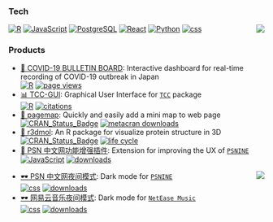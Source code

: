 ### Tech

<img src="https://github-readme-stats.vercel.app/api/top-langs/?hide_title=true&username=swsoyee&hide=html,matlab&hide_border=true" align="right" />

[![R](https://img.shields.io/badge/-programming-black?style=flat-square&logo=r&link=https://github.com/swsoyee?tab=repositories&q=&type=source&language=r)](https://github.com/swsoyee?tab=repositories&q=&type=source&language=r)
[![JavaScript](https://img.shields.io/badge/-JavaScript-565454?style=flat-square&logo=JavaScript&link=https://github.com/swsoyee?tab=repositories&q=&type=source&language=javascript)](https://github.com/swsoyee?tab=repositories&q=&type=source&language=javascript)
[![PostgreSQL](https://img.shields.io/badge/-PostgreSQL-565454?style=flat-square&logo=postgresql&link=https://github.com/swsoyee/)](https://github.com/swsoyee/)
[![React](https://img.shields.io/badge/-React-807E7E?style=flat-square&logo=react&link=https://github.com/swsoyee?tab=repositories&q=&type=source&language=typescript)](https://github.com/swsoyee?tab=repositories&q=&type=source&language=typescript)
[![Python](https://img.shields.io/badge/-Python-A9A8A8?style=flat-square&logo=Python&link=https://github.com/swsoyee?tab=repositories&q=&type=source&language=python)](https://github.com/swsoyee?tab=repositories&q=&type=source&language=python)
[![css](https://img.shields.io/badge/-CSS-A9A8A8?style=flat-square&logo=CSS3&link=https://github.com/swsoyee?tab=repositories&q=&type=source&language=css)](https://github.com/swsoyee?tab=repositories&q=&type=source&language=css)

### Products

- <a href='https://github.com/swsoyee/2019-ncov-japan' target='_blank'>🦠 COVID-19 BULLETIN BOARD</a>: Interactive dashboard for real-time recording of COVID-19 outbreak in Japan  
  [![R](https://img.shields.io/badge/-black?logo=r&link=https://github.com/swsoyee/2019-ncov-japan)](https://github.com/swsoyee/2019-ncov-japan) [![page views](https://img.shields.io/badge/dynamic/json?url=https://cdn.covid-2019.live/static/stats.json&label=pv&query=$.result.totals.pageviews.all&color=blue&link=https://covid-2019.live/en/)](https://covid-2019.live/en/)
- <a href='https://github.com/swsoyee/TCC-GUI' target='_blank'>📊 TCC-GUI</a>: Graphical User Interface for [`TCC`](https://bioconductor.org/packages/release/bioc/html/TCC.html) package  
  [![R](https://img.shields.io/badge/-black?logo=r&link=https://github.com/swsoyee/TCC-GUI)](https://github.com/swsoyee/TCC-GUI) [![citations](https://img.shields.io/badge/dynamic/json?url=https://raw.githubusercontent.com/swsoyee/swsoyee/master/public/data.json&label=citations&query=$.citations[0]&link=https://bmcresnotes.biomedcentral.com/articles/10.1186/s13104-019-4179-2)](https://bmcresnotes.biomedcentral.com/articles/10.1186/s13104-019-4179-2)
- <a href='https://github.com/swsoyee/pagemapR' target='_blank'>📰 pagemap</a>: Quickly and easily add a mini map to web page  
  [![CRAN_Status_Badge](https://www.r-pkg.org/badges/version/pagemap)](https://cran.r-project.org/package=pagemap) [![metacran downloads](https://cranlogs.r-pkg.org/badges/grand-total/pagemap)](https://cran.r-project.org/package=pagemap)
- <a href='https://github.com/swsoyee/r3dmol' target='_blank'>🧬 r3dmol</a>: An R package for visualize protein structure in 3D  
  [![CRAN_Status_Badge](https://www.r-pkg.org/badges/version/r3dmol)](https://cran.r-project.org/package=r3dmol) [![life cycle](https://img.shields.io/badge/lifecycle-experimental-orange)](https://swsoyee.github.io/r3dmol/)
- <a href='https://github.com/swsoyee/psnine-enhanced-version' target='_blank'>🧰 PSN 中文网功能增强插件</a>: Extension for improving the UX of [`PSNINE`](https://www.psnine.com/)  
  [![JavaScript](https://img.shields.io/badge/-565454?logo=JavaScript&link=https://github.com/swsoyee/psnine-enhanced-version)](https://github.com/swsoyee/psnine-enhanced-version) [![downloads](https://img.shields.io/badge/dynamic/json?url=https://raw.githubusercontent.com/swsoyee/swsoyee/master/public/data.json&label=downloads&query=$.psnine_enhance_install[0]&color=blue)](https://greasyfork.org/zh-CN/scripts/375985-psn%E4%B8%AD%E6%96%87%E7%BD%91%E5%8A%9F%E8%83%BD%E5%A2%9E%E5%BC%BA)

<img src="https://github-readme-stats.vercel.app/api?username=swsoyee&title_color=565454&icon_color=A9A8A8&show_icons=true&hide_border=true&hide_title=true" align="right">

- <a href='https://github.com/swsoyee/psnine-enhanced-version' target='_blank'>🕶️ PSN 中文网夜间模式</a>: Dark mode for [`PSNINE`](https://www.psnine.com/)  
  [![css](https://img.shields.io/badge/-A9A8A8?logo=CSS3&link=https://github.com/swsoyee/psnine-enhanced-version)](https://userstyles.org/styles/167244/p9) [![downloads](https://img.shields.io/badge/downloads-1721-blue?link=https://userstyles.org/styles/167244/p9)](https://userstyles.org/styles/167244/p9)
- <a href='https://github.com/swsoyee/CloudMusic-night-mode' target='_blank'>🕶️ 网易云音乐夜间模式</a>: Dark mode for [`NetEase Music`](https://music.163.com/)  
  [![css](https://img.shields.io/badge/-A9A8A8?logo=CSS3&link=https://github.com/swsoyee/CloudMusic-night-moden)](https://userstyles.org/styles/139774/theme) [![downloads](https://img.shields.io/badge/downloads-572-blue?link=https://userstyles.org/styles/139774/theme)](https://userstyles.org/styles/139774/theme)
